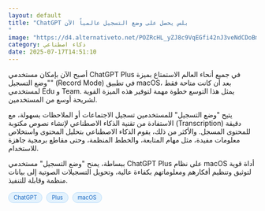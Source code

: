 ```yaml
---
layout: default
title: "ChatGPT بلس يحصل على وضع التسجيل عالمياً الآن
"
image: "https://d4.alternativeto.net/POZRcHL_yZJ8c9VqEGfi42nJ3veNdCDoBm0rW0z2p7U/rs:fill:1520:760:0/g:ce:0:0/YWJzOi8vZGlzdC9jb250ZW50LzE3NTI3NjM4NzA4MzMucG5n.png"
category: ذكاء اصطناعي
date: 2025-07-17T14:51:10
---
```


أصبح الآن بإمكان مستخدمي ChatGPT Plus في جميع أنحاء العالم الاستمتاع بميزة "وضع التسجيل" (Record Mode) في تطبيق macOS، بعد أن كانت متاحة فقط لمستخدمي Edu و Team. يمثل هذا التوسع خطوة مهمة لتوفير هذه الميزة القوية لشريحة أوسع من المستخدمين.

يتيح "وضع التسجيل" للمستخدمين تسجيل الاجتماعات أو الملاحظات بسهولة، مع الاستفادة من تقنية الذكاء الاصطناعي لإنشاء نصوص مكتوبة (Transcription) دقيقة للمحتوى المسجل. والأكثر من ذلك، يقوم الذكاء الاصطناعي بتحليل المحتوى واستخلاص معلومات مفيدة، مثل مهام المتابعة، والخطط المنظمة، وحتى مقاطع برمجية جاهزة للاستخدام.

ببساطة، يمنح "وضع التسجيل" مستخدمي ChatGPT Plus على نظام macOS أداة قوية لتوثيق وتنظيم أفكارهم ومعلوماتهم بكفاءة عالية، وتحويل التسجيلات الصوتية إلى بيانات منظمة وقابلة للتنفيذ.

<div style="margin-top:2px; margin-bottom:2px;"><a href="https://bidjadraft.github.io/?query=ChatGPT" style="background:#e3f2fd; color:#1565c0; font-size:80%; border-radius:12px; padding:3px 10px; margin:2px 4px 2px 0; display:inline-block; border:1px solid #bbdefb; text-decoration:none;">ChatGPT</a> <a href="https://bidjadraft.github.io/?query=Plus" style="background:#e3f2fd; color:#1565c0; font-size:80%; border-radius:12px; padding:3px 10px; margin:2px 4px 2px 0; display:inline-block; border:1px solid #bbdefb; text-decoration:none;">Plus</a> <a href="https://bidjadraft.github.io/?query=macOS" style="background:#e3f2fd; color:#1565c0; font-size:80%; border-radius:12px; padding:3px 10px; margin:2px 4px 2px 0; display:inline-block; border:1px solid #bbdefb; text-decoration:none;">macOS</a></div><br><br>
